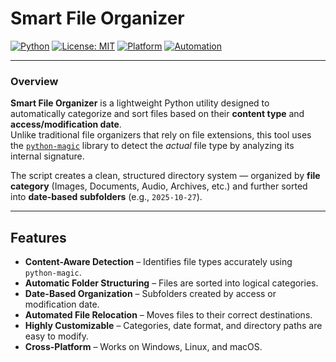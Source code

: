 # Smart File Organizer

[![Python](https://img.shields.io/badge/Python-3.7%2B-blue.svg)](https://www.python.org/)
[![License: MIT](https://img.shields.io/badge/License-MIT-green.svg)](LICENSE)
[![Platform](https://img.shields.io/badge/Platform-Windows%20%7C%20macOS%20%7C%20Linux-lightgrey)]()
[![Automation](https://img.shields.io/badge/Automation-Ready-success.svg)]()

---

### Overview
**Smart File Organizer** is a lightweight Python utility designed to automatically categorize and sort files based on their **content type** and **access/modification date**.  
Unlike traditional file organizers that rely on file extensions, this tool uses the [`python-magic`](https://pypi.org/project/python-magic/) library to detect the *actual* file type by analyzing its internal signature.  

The script creates a clean, structured directory system — organized by **file category** (Images, Documents, Audio, Archives, etc.) and further sorted into **date-based subfolders** (e.g., `2025-10-27`).

---

## Features

-  **Content-Aware Detection** – Identifies file types accurately using `python-magic`.  
-  **Automatic Folder Structuring** – Files are sorted into logical categories.  
-  **Date-Based Organization** – Subfolders created by access or modification date.  
-  **Automated File Relocation** – Moves files to their correct destinations.  
-  **Highly Customizable** – Categories, date format, and directory paths are easy to modify.  
-  **Cross-Platform** – Works on Windows, Linux, and macOS. 
